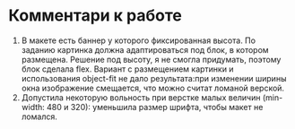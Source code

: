 # Комментари к работе
1. В макете есть баннер у которого фиксированная высота. По заданию картинка должна адаптироваться под блок, в котором размещена. Решение под высоту, я не смогла придумать, поэтому блок сделала flex. Вариант с размещением картинки и использования object-fit не дало результата:при изменении ширины окна изображение смещается, что можно считат ломаной верской.
2. Допустила некоторую вольность при верстке малых величин (min-width: 480 и 320): уменьшила размер шрифта, чтобы макет не ломался.
